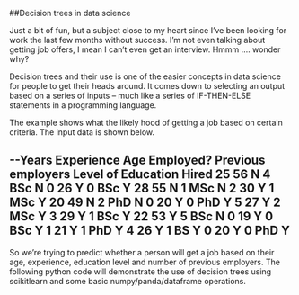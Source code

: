 ##Decision trees in data science

Just a bit of fun, but a subject close to my heart since I’ve been looking for work the last few months without success. I’m not even talking about getting job offers, I mean I can’t even get an interview. Hmmm …. wonder why?

Decision trees and their use is one of the easier concepts in data science for people to get their heads around. It comes down to selecting an output based on a series of inputs – much like a series of IF-THEN-ELSE statements in a programming language.

The example shows what the likely hood of getting a job based on certain criteria. The input data is shown below.

--Years Experience	Age	Employed?	Previous employers	Level of Education	Hired
25	56	N	4	BSc	N
0	26	Y	0	BSc	Y
28	55	N	1	MSc	N
2	30	Y	1	MSc	Y
20	49	N	2	PhD	N
0	20	Y	0	PhD	Y
5	27	Y	2	MSc	Y
3	29	Y	1	BSc	Y
22	53	Y	5	BSc	N
0	19	Y	0	BSc	Y
1	21	Y	1	PhD	Y
4	26	Y	1	BS	Y
0	20	Y	0	PhD	Y
--

So we’re trying to predict whether a person will get a job based on their age, experience, education level and number of previous employers. The following python code will demonstrate the use of decision trees using scikitlearn and some basic numpy/panda/dataframe operations.

